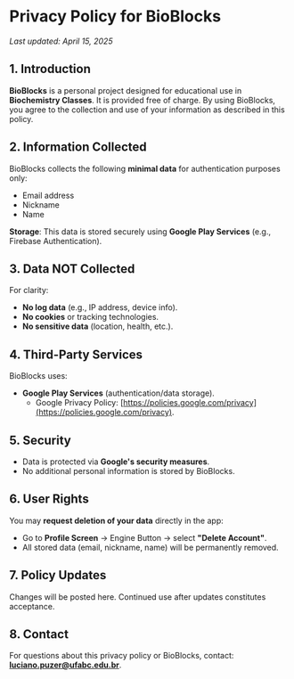 # Privacy Policy for BioBlocks

*Last updated: April 15, 2025*

## 1. Introduction  
**BioBlocks** is a personal project designed for educational use in **Biochemistry Classes**. It is provided free of charge. By using BioBlocks, you agree to the collection and use of your information as described in this policy.  

## 2. Information Collected  
BioBlocks collects the following **minimal data** for authentication purposes only:  
- Email address  
- Nickname  
- Name  

**Storage**: This data is stored securely using **Google Play Services** (e.g., Firebase Authentication).  

## 3. Data NOT Collected  
For clarity:  
- **No log data** (e.g., IP address, device info).  
- **No cookies** or tracking technologies.  
- **No sensitive data** (location, health, etc.).  

## 4. Third-Party Services  
BioBlocks uses:  
- **Google Play Services** (authentication/data storage).  
  - Google Privacy Policy: [https://policies.google.com/privacy](https://policies.google.com/privacy).  

## 5. Security  
- Data is protected via **Google's security measures**.  
- No additional personal information is stored by BioBlocks.  

## 6. User Rights  
You may **request deletion of your data** directly in the app:  
- Go to **Profile Screen** → Engine Button → select **"Delete Account"**.  
- All stored data (email, nickname, name) will be permanently removed.  

## 7. Policy Updates  
Changes will be posted here. Continued use after updates constitutes acceptance.  

## 8. Contact  
For questions about this privacy policy or BioBlocks, contact: **luciano.puzer@ufabc.edu.br**.